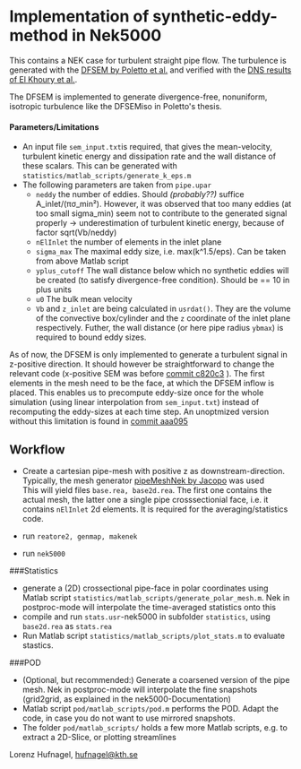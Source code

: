 # Implementation of synthetic-eddy-method in Nek5000

This contains a NEK case for turbulent straight pipe flow. The turbulence is generated with the [DFSEM by Poletto et al.](https://www.escholar.manchester.ac.uk/uk-ac-man-scw:262700) and verified with the [DNS results of El Khoury et al.](http://link.springer.com/article/10.1007%2Fs10494-013-9482-8).

The DFSEM is implemented to generate divergence-free, nonuniform, isotropic turbulence like the DFSEMiso in Poletto's thesis. 

#### Parameters/Limitations
* An input file `sem_input.txt`is required, that gives the mean-velocity, turbulent kinetic energy and dissipation rate and the wall distance of these scalars. This can be generated with `statistics/matlab_scripts/generate_k_eps.m`
* The following parameters are taken from `pipe.upar` 
    * `neddy` the number of eddies. Should *(probably??)* suffice A_inlet/(πσ_min²). However, it was observed that too many eddies (at too small sigma_min) seem not to contribute to the generated signal properly -> underestimation of turbulent kinetic energy, because of factor sqrt(Vb/neddy) 
    * `nElInlet` the number of elements in the inlet plane
    * `sigma_max` The maximal eddy size, i.e. max(k^1.5/eps). Can be taken from above Matlab script
    * `yplus_cutoff` The wall distance below which no synthetic eddies will be created (to satisfy divergence-free condition). Should be == 10 in plus units
    * `u0` The bulk mean velocity
    * `Vb` and `z_inlet` are being calculated in `usrdat()`. They are the volume of the convective box/cylinder and the `z` coordinate of the inlet plane respectively. Futher, the wall distance (or here pipe radius `ybmax`) is required to bound eddy sizes.
 
As of now, the DFSEM is only implemented to generate a turbulent signal in z-positive direction. It should however be straightforward to change the relevant code (x-positive SEM was before [commit c820c3](../../commit/c820c3d9f9ae82491efa70bcbb80dae23970e9b5) ). The first elements in the mesh need to be the face, at which the DFSEM inflow is placed. This enables us to precompute eddy-size once for the whole simulation (using linear interpolation from `sem_input.txt`) instead of recomputing the eddy-sizes at each time step. An unoptmized version without this limitation is found in [commit aaa095](../../commit/aaa095)  

## Workflow
* Create a cartesian pipe-mesh with positive z as downstream-direction. Typically, the mesh generator [pipeMeshNek by Jacopo](https://github.com/jcanton/pipeMeshNek) was used  
This will yield files `base.rea, base2d.rea`. The first one contains the actual mesh, the latter one a single pipe crosssectionial face, i.e. it contains `nElInlet` 2d elements. It is required for the averaging/statistics code.

* run `reatore2, genmap, makenek`
* run `nek5000` 

###Statistics 
* generate a (2D) crossectional pipe-face in polar coordinates using Matlab script `statistics/matlab_scripts/generate_polar_mesh.m`. Nek in postproc-mode will interpolate the time-averaged statistics onto this  
* compile and run `stats.usr`-nek5000 in subfolder `statistics`, using `base2d.rea` as `stats.rea` 
* Run Matlab script `statistics/matlab_scripts/plot_stats.m` to evaluate stastics. 

###POD
* (Optional, but recommended:) Generate a coarsened version of the pipe mesh. Nek in postproc-mode will interpolate the fine snapshots (grid2grid, as explained in the nek5000-Documentation)
* Matlab script `pod/matlab_scripts/pod.m` performs the POD. Adapt the code, in case you do not want to use mirrored snapshots.
* The folder `pod/matlab_scripts/` holds a few more Matlab scripts, e.g. to extract a 2D-Slice, or plotting streamlines

Lorenz Hufnagel, hufnagel@kth.se

